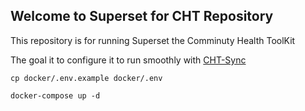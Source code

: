 ## Welcome to Superset for CHT Repository

This repository is for running Superset the Comminuty Health ToolKit

The goal it to configure it to run smoothly with [CHT-Sync](https://github.com/medic/cht-sync)

`cp docker/.env.example docker/.env`

`docker-compose up -d`